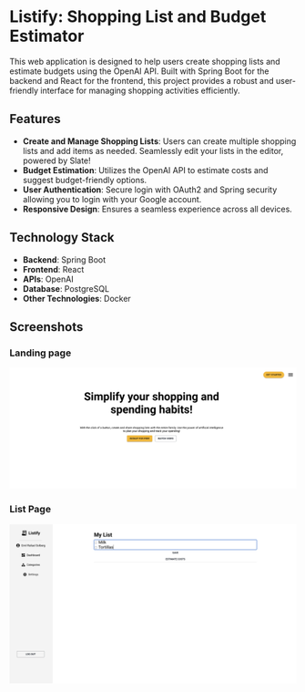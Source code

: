 # Listify: Shopping List and Budget Estimator

This web application is designed to help users create shopping lists and estimate budgets using the OpenAI API. Built with Spring Boot for the backend and React for the frontend, this project provides a robust and user-friendly interface for managing shopping activities efficiently.

## Features

- **Create and Manage Shopping Lists**: Users can create multiple shopping lists and add items as needed. Seamlessly edit your lists in the
  editor, powered by Slate!
- **Budget Estimation**: Utilizes the OpenAI API to estimate costs and suggest budget-friendly options.
- **User Authentication**: Secure login with OAuth2 and Spring security allowing you to login with your Google account.
- **Responsive Design**: Ensures a seamless experience across all devices.

## Technology Stack

- **Backend**: Spring Boot
- **Frontend**: React
- **APIs**: OpenAI
- **Database**: PostgreSQL
- **Other Technologies**: Docker

## Screenshots

### Landing page

![Shopping List Feature](./docs/screenshot2.png)

### List Page

![Budget Estimation](./docs/screenshot3.png)

